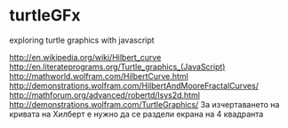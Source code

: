 turtleGFx
=========

exploring turtle graphics with javascript

http://en.wikipedia.org/wiki/Hilbert_curve
http://en.literateprograms.org/Turtle_graphics_(JavaScript)
http://mathworld.wolfram.com/HilbertCurve.html
http://demonstrations.wolfram.com/HilbertAndMooreFractalCurves/
http://mathforum.org/advanced/robertd/lsys2d.html
http://demonstrations.wolfram.com/TurtleGraphics/
За изчертаването на кривата на Хилберт е нужно да се раздели екрана на 4 квадранта